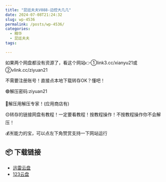 ```yaml
---
title: "昆廷夫夫V088-边控大几几"
date: 2024-07-08T21:24:32
slug: wp-4536
permalink: /posts/wp-4536/
categories:
  - 精华
  - 昆廷夫夫
tags:

---
```


如果两个网盘都没有资源了，看这个网站👉①link3.cc/xianyu21或②vlink.cc/ziyuan21

不需要注册账号！直接点本地下载转存OK？懂吧！

🟢解压密码:ziyuan21

🔵解压用解压专家！(应用商店有)

🟡转存的链接网盘有教程！一定要看教程！按教程操作！不按教程操作你不会解压！

💰🈶能力的宝，可以点左下角赞赏支持一下网站运行

## 📦 下载链接
- [迅雷云盘](https://blziyuan21.com/pay-download/4536?key=d6446788de&down_id=0)
- [123云盘](https://blziyuan21.com/pay-download/4536?key=d6446788de&down_id=1)

